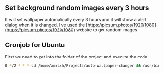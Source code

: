 ## Set background random images every 3 hours

It will set wallpaper automatically every 3 hours and it will show a alert dialog when it is changed. I've used the [https://picsum.photos/1920/1080](https://picsum.photos/1920/1080) website to get random images



## Cronjob for Ubuntu

   First we need to get into the folder of the project and execute the code

```bash
0 */2 * * * cd /home/amrish/Projects/auto-wallpaper-changer && /usr/bin/node index.js
```